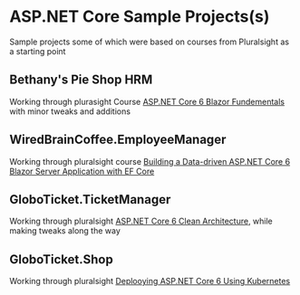 # ASP.NET Core Sample Projects(s)

Sample projects some of which were based on courses from Pluralsight as a starting point

## Bethany's Pie Shop HRM

Working through plurasight Course [ASP.NET Core 6 Blazor Fundementals](https://app.pluralsight.com/library/courses/asp-dot-net-core-6-blazor-fundamentals) with minor tweaks and additions

## WiredBrainCoffee.EmployeeManager

Working through pluralsight course 
[Building a Data-driven ASP.NET Core 6 Blazor Server Application with EF Core](https://app.pluralsight.com/library/courses/asp-dot-net-core-6-blazor-ef-core-server-application-data-driven)

## GloboTicket.TicketManager

Working through pluralsight [ASP.NET Core 6 Clean Architecture](https://app.pluralsight.com/library/courses/asp-dot-net-core-6-clean-architecture), while making tweaks along the way

## GloboTicket.Shop

Working through pluralsight [Deplooying ASP.NET Core 6 Using Kubernetes](https://app.pluralsight.com/library/courses/asp-dot-net-core-6-kubernetes)
